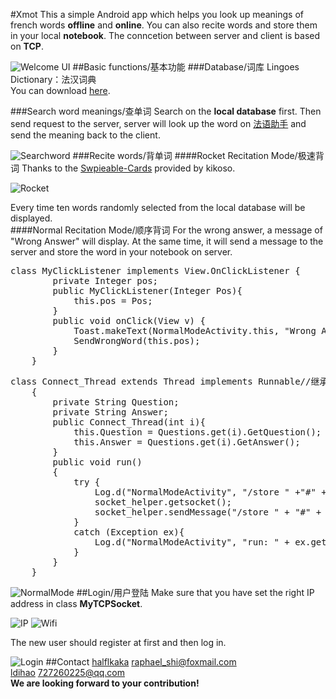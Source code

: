 #Xmot
This a simple Android app which helps you look up meanings of french words **offline** and **online**. You can also recite words and store them in your local **notebook**. The conncetion between server and client is based on **TCP**.  

![Welcome UI](https://github.com/halflkaka/Xmot-French-WordTutor/Images/WelcomUI.png)
##Basic functions/基本功能
###Database/词库
Lingoes Dictionary：法汉词典  
You can download [here](http://www.lingoes.cn/zh/dictionary).

###Search word meanings/查单词
Search on the **local database** first. Then send request to the server, server will look up the word on [法语助手](http://www.frdic.com) and send the meaning back to the client.  

![Searchword](https://github.com/halflkaka/Xmot-French-WordTutor/Images/Searchword.png)
###Recite words/背单词
####Rocket Recitation Mode/极速背词
Thanks to the [Swpieable-Cards](https://github.com/kikoso/Swipeable-Cards) provided by kikoso.  

![Rocket](https://github.com/halflkaka/Xmot-French-WordTutor/Images/Rocket.png)

Every time ten words randomly selected from the local database will be displayed.  
####Normal Recitation Mode/顺序背词
For the wrong answer, a message of "Wrong Answer" will display. At the same time, it will send a message to the server and store the word in your notebook on server.  
<pre>class MyClickListener implements View.OnClickListener {
        private Integer pos;
        public MyClickListener(Integer Pos){
            this.pos = Pos;
        }
        public void onClick(View v) {
            Toast.makeText(NormalModeActivity.this, "Wrong Answer!", Toast.LENGTH_SHORT).show();
            SendWrongWord(this.pos);
        }
    }
</pre>
<pre>
class Connect_Thread extends Thread implements Runnable//继承Thread
    {
        private String Question;
        private String Answer;
        public Connect_Thread(int i){
            this.Question = Questions.get(i).GetQuestion();
            this.Answer = Questions.get(i).GetAnswer();
        }
        public void run()
        {
            try {
                Log.d("NormalModeActivity", "/store " +"#" + User.get_Username() + "#" + Question + "#" + Answer);
                socket_helper.getsocket();
                socket_helper.sendMessage("/store " + "#" + User.get_Username()+ "#" + Question + "#" + Answer);
            }
            catch (Exception ex){
                Log.d("NormalModeActivity", "run: " + ex.getMessage());
            }
        }
    }
</pre>
![NormalMode](https://github.com/halflkaka/Xmot-French-WordTutor/Images/normal.png)
##Login/用户登陆
Make sure that you have set the right IP address in class **MyTCPSocket**.  

![IP](https://github.com/halflkaka/Xmot-French-WordTutor/Images/IP.png)
![Wifi](https://github.com/halflkaka/Xmot-French-WordTutor/Images/wifi.png)

The new user should register at first and then log in. 
 
![Login](https://github.com/halflkaka/Xmot-French-WordTutor/Images/login.png) 
##Contact
[halflkaka](https://github.com/halflkaka) raphael_shi@foxmail.com  
[ldihao](https://github.com/ldihao) 727260225@qq.com  
**We are looking forward to your contribution!**


    
